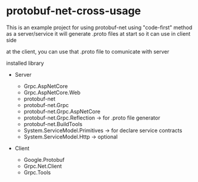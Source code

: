 # protobuf-net-cross-usage

This is an example project for using protobuf-net using "code-first" method as a server/service
it will generate .proto files at start
so it can use in client side

at the client, you can use that .proto file to comunicate with server

installed library
- Server
  - Grpc.AspNetCore
  - Grpc.AspNetCore.Web
  - protobuf-net
  - protobuf-net.Grpc
  - protobuf-net.Grpc.AspNetCore
  - protobuf-net.Grpc.Reflection -> for .proto file generator
  - protobuf-net.BuildTools
  - System.ServiceModel.Primitives -> for declare service contracts
  - System.ServiceModel.Http -> optional
  
- Client
  - Google.Protobuf
  - Grpc.Net.Client
  - Grpc.Tools

